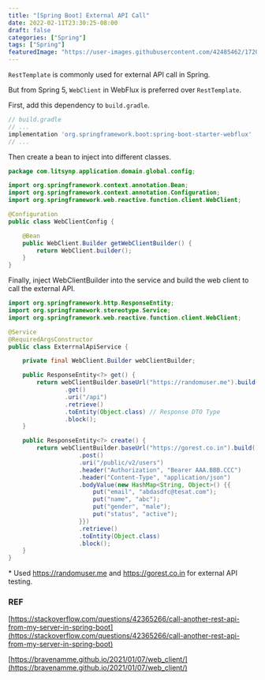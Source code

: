 ```yaml
---
title: "[Spring Boot] External API Call"
date: 2022-02-11T23:30:25-08:00
draft: false
categories: ["Spring"]
tags: ["Spring"]
featuredImage: "https://user-images.githubusercontent.com/42485462/172010873-abdf31d4-a91c-4109-943e-5bc04378b5f0.png"
---
```


`RestTemplate` is commonly used for external API call in Spring.

But from Spring 5, `WebClient` in WebFlux is preferred over `RestTemplate`.

First, add this dependency to `build.gradle`.

```groovy
// build.gradle
// ...
implementation 'org.springframework.boot:spring-boot-starter-webflux'
// ...
```

Then create a bean to inject into different classes.

```java
package com.litsynp.application.domain.global.config;

import org.springframework.context.annotation.Bean;
import org.springframework.context.annotation.Configuration;
import org.springframework.web.reactive.function.client.WebClient;

@Configuration
public class WebClientConfig {

    @Bean
    public WebClient.Builder getWebClientBuilder() {
        return WebClient.builder();
    }
}
```

Finally, inject WebClientBuilder into the service and build the web client to call the external API.

```java
import org.springframework.http.ResponseEntity;
import org.springframework.stereotype.Service;
import org.springframework.web.reactive.function.client.WebClient;

@Service
@RequiredArgsConstructor
public class ExterrnalApiService {

    private final WebClient.Builder webClientBuilder;

    public ResponseEntity<?> get() {
        return webClientBuilder.baseUrl("https://randomuser.me").build()
                .get()
                .uri("/api")
                .retrieve()
                .toEntity(Object.class) // Response DTO Type
                .block();
    }

    public ResponseEntity<?> create() {
        return webClientBuilder.baseUrl("https://gorest.co.in").build()
                    .post()
                    .uri("/public/v2/users")
                    .header("Authorization", "Bearer AAA.BBB.CCC")
                    .header("Content-Type", "application/json")
                    .bodyValue(new HashMap<String, Object>() {{
                        put("email", "abdasdfc@tesat.com");
                        put("name", "abc");
                        put("gender", "male");
                        put("status", "active");
                    }})
                    .retrieve()
                    .toEntity(Object.class)
                    .block();
    }
}
```

\* Used https://randomuser.me and https://gorest.co.in for external API testing.

### REF

[https://stackoverflow.com/questions/42365266/call-another-rest-api-from-my-server-in-spring-boot](https://stackoverflow.com/questions/42365266/call-another-rest-api-from-my-server-in-spring-boot)

[https://bravenamme.github.io/2021/01/07/web_client/](https://bravenamme.github.io/2021/01/07/web_client/)
